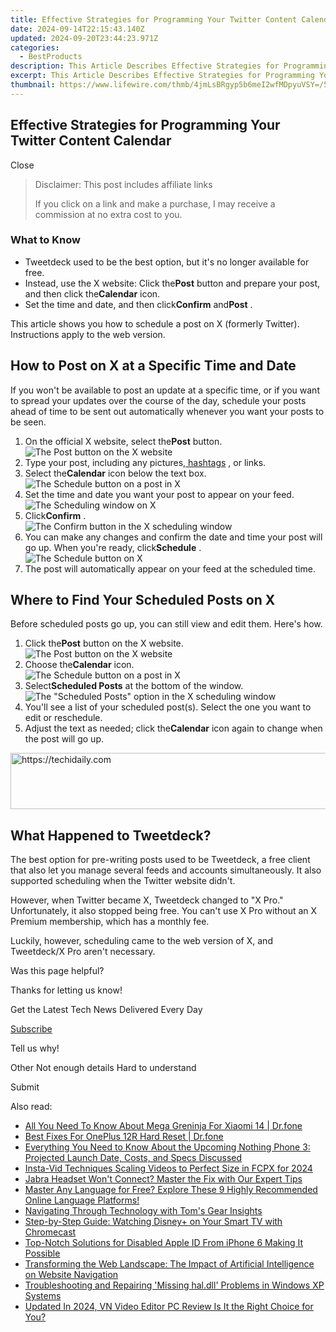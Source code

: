 ```yaml
---
title: Effective Strategies for Programming Your Twitter Content Calendar
date: 2024-09-14T22:15:43.140Z
updated: 2024-09-20T23:44:23.971Z
categories:
  - BestProducts
description: This Article Describes Effective Strategies for Programming Your Twitter Content Calendar
excerpt: This Article Describes Effective Strategies for Programming Your Twitter Content Calendar
thumbnail: https://www.lifewire.com/thmb/4jmLsBRgyp5b6meI2wfMDpyuVSY=/540x405/filters:no_upscale():max_bytes(150000):strip_icc():format(webp)/Twitter-and-X-4c4103f6bc3c42e0b7197b60a50317ca.jpg
---
```


## Effective Strategies for Programming Your Twitter Content Calendar

Close 

>  Disclaimer: This post includes affiliate links
>
>  If you click on a link and make a purchase, I may receive a commission at no extra cost to you.
>

###  What to Know

* Tweetdeck used to be the best option, but it's no longer available for free.
* Instead, use the X website: Click the**Post** button and prepare your post, and then click the**Calendar** icon.
* Set the time and date, and then click**Confirm** and**Post** .

 This article shows you how to schedule a post on X (formerly Twitter). Instructions apply to the web version.

##  How to Post on X at a Specific Time and Date

 If you won't be available to post an update at a specific time, or if you want to spread your updates over the course of the day, schedule your posts ahead of time to be sent out automatically whenever you want your posts to be seen.

1. On the official X website, select the**Post** button.  
![The Post button on the X website](https://www.lifewire.com/thmb/kODqtwgCG_utfhxJkeVCaUQfrjE=/1500x0/filters:no_upscale():max_bytes(150000):strip_icc():format(webp)/Post-Button-9fb3a535f0774c7889c86d970aab3532.jpg)
2. Type your post, including any pictures,[ hashtags](https://www.lifewire.com/what-is-a-hashtag-on-twitter-3486592) , or links.
3. Select the**Calendar** icon below the text box.  
![The Schedule button on a post in X](https://www.lifewire.com/thmb/vrJnjjD_DCHzo3kF2BhajO4xfQw=/1500x0/filters:no_upscale():max_bytes(150000):strip_icc():format(webp)/Calendar-button-11f169a9f66a4db3b0e71bf23ed5ec85.jpg)
4. Set the time and date you want your post to appear on your feed.  
![The Scheduling window on X](https://www.lifewire.com/thmb/clkGGFkS34aHMm_kGrKS_TyiVvM=/1500x0/filters:no_upscale():max_bytes(150000):strip_icc():format(webp)/Scheduling-e09c4715c3c44be7807245933c87304d.jpg)
5. Click**Confirm** .  
![The Confirm button in the X scheduling window](https://www.lifewire.com/thmb/0JlbmacV2cRTciboTAmepsQhjt4=/1500x0/filters:no_upscale():max_bytes(150000):strip_icc():format(webp)/Confirm-button-9c0a9c15e68646c5bbff3aaa701861ea.jpg)
6. You can make any changes and confirm the date and time your post will go up. When you're ready, click**Schedule** .  
![The Schedule button on X](https://www.lifewire.com/thmb/7_4sGTloRIVKknu-4Gb49dHNlm8=/1500x0/filters:no_upscale():max_bytes(150000):strip_icc():format(webp)/Schedule-Button-a70aba374b9e4599b194e0c705d5a97a.jpg)
7. The post will automatically appear on your feed at the scheduled time.

##  Where to Find Your Scheduled Posts on X

 Before scheduled posts go up, you can still view and edit them. Here's how.

1. Click the**Post** button on the X website.  
![The Post button on the X website](https://www.lifewire.com/thmb/kODqtwgCG_utfhxJkeVCaUQfrjE=/1500x0/filters:no_upscale():max_bytes(150000):strip_icc():format(webp)/Post-Button-9fb3a535f0774c7889c86d970aab3532.jpg)
2. Choose the**Calendar** icon.  
![The Schedule button on a post in X](https://www.lifewire.com/thmb/vrJnjjD_DCHzo3kF2BhajO4xfQw=/1500x0/filters:no_upscale():max_bytes(150000):strip_icc():format(webp)/Calendar-button-11f169a9f66a4db3b0e71bf23ed5ec85.jpg)
3. Select**Scheduled Posts** at the bottom of the window.  
![The "Scheduled Posts" option in the X scheduling window](https://www.lifewire.com/thmb/LRov2Y35CCFV1etxD_0QgQoM7Eo=/1500x0/filters:no_upscale():max_bytes(150000):strip_icc():format(webp)/Scheduled-posts-61ca24c75a74413da23fb02c9e084390.jpg)
4. You'll see a list of your scheduled post(s). Select the one you want to edit or reschedule.
5. Adjust the text as needed; click the**Calendar** icon again to change when the post will go up.

<!-- affiliate ads begin -->
<a href="https://appsumo.8odi.net/c/5597632/2087394/7443" target="_top" id="2087394">
  <img src="//a.impactradius-go.com/display-ad/7443-2087394" border="0" alt="https://techidaily.com" width="728" height="90"/>
</a>
<img height="0" width="0" src="https://appsumo.8odi.net/i/5597632/2087394/7443" style="position:absolute;visibility:hidden;" border="0" />
<!-- affiliate ads end -->

##  What Happened to Tweetdeck?

 The best option for pre-writing posts used to be Tweetdeck, a free client that also let you manage several feeds and accounts simultaneously. It also supported scheduling when the Twitter website didn't.

 However, when Twitter became X, Tweetdeck changed to "X Pro." Unfortunately, it also stopped being free. You can't use X Pro without an X Premium membership, which has a monthly fee.

 Luckily, however, scheduling came to the web version of X, and Tweetdeck/X Pro aren't necessary.

Was this page helpful?

Thanks for letting us know!

 Get the Latest Tech News Delivered Every Day

[ Subscribe ](https://www.lifewire.com/#) 

Tell us why!

 Other  Not enough details  Hard to understand 

 Submit 

<ins class="adsbygoogle"
     style="display:block"
     data-ad-format="autorelaxed"
     data-ad-client="ca-pub-7571918770474297"
     data-ad-slot="1223367746"></ins>

<ins class="adsbygoogle"
     style="display:block"
     data-ad-client="ca-pub-7571918770474297"
     data-ad-slot="8358498916"
     data-ad-format="auto"
     data-full-width-responsive="true"></ins>

<span class="atpl-alsoreadstyle">Also read:</span>
<div><ul>
<li><a href="https://android-pokemon-go.techidaily.com/all-you-need-to-know-about-mega-greninja-for-xiaomi-14-drfone-by-drfone-virtual-android/"><u>All You Need To Know About Mega Greninja For Xiaomi 14 | Dr.fone</u></a></li>
<li><a href="https://techidaily.com/best-fixes-for-oneplus-12r-hard-reset-drfone-by-drfone-reset-android-reset-android/"><u>Best Fixes For OnePlus 12R Hard Reset | Dr.fone</u></a></li>
<li><a href="https://tech-recovery.techidaily.com/everything-you-need-to-know-about-the-upcoming-nothing-phone-3-projected-launch-date-costs-and-specs-discussed/"><u>Everything You Need to Know About the Upcoming Nothing Phone 3: Projected Launch Date, Costs, and Specs Discussed</u></a></li>
<li><a href="https://instagram-videos.techidaily.com/insta-vid-techniques-scaling-videos-to-perfect-size-in-fcpx-for-2024/"><u>Insta-Vid Techniques Scaling Videos to Perfect Size in FCPX for 2024</u></a></li>
<li><a href="https://sound-issues.techidaily.com/jabra-headset-wont-connect-master-the-fix-with-our-expert-tips/"><u>Jabra Headset Won't Connect? Master the Fix with Our Expert Tips</u></a></li>
<li><a href="https://tech-recovery.techidaily.com/master-any-language-for-free-explore-these-9-highly-recommended-online-language-platforms/"><u>Master Any Language for Free? Explore These 9 Highly Recommended Online Language Platforms!</u></a></li>
<li><a href="https://hardware-help.techidaily.com/navigating-through-technology-with-toms-gear-insights/"><u>Navigating Through Technology with Tom's Gear Insights</u></a></li>
<li><a href="https://tech-recovery.techidaily.com/step-by-step-guide-watching-disneyplus-on-your-smart-tv-with-chromecast/"><u>Step-by-Step Guide: Watching Disney+ on Your Smart TV with Chromecast</u></a></li>
<li><a href="https://apple-account.techidaily.com/top-notch-solutions-for-disabled-apple-id-from-iphone-6-making-it-possible-by-drfone-ios/"><u>Top-Notch Solutions for Disabled Apple ID From iPhone 6 Making It Possible</u></a></li>
<li><a href="https://tech-haven.techidaily.com/transforming-the-web-landscape-the-impact-of-artificial-intelligence-on-website-navigation/"><u>Transforming the Web Landscape: The Impact of Artificial Intelligence on Website Navigation</u></a></li>
<li><a href="https://tech-recovery.techidaily.com/troubleshooting-and-repairing-missing-haldll-problems-in-windows-xp-systems/"><u>Troubleshooting and Repairing 'Missing hal.dll' Problems in Windows XP Systems</u></a></li>
<li><a href="https://ai-video-tools.techidaily.com/updated-in-2024-vn-video-editor-pc-review-is-it-the-right-choice-for-you/"><u>Updated In 2024, VN Video Editor PC Review Is It the Right Choice for You?</u></a></li>
</ul></div>

